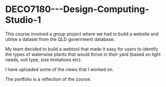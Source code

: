 # DECO7180---Design-Computing-Studio-1

This course involved a group project where we had to build a website and utilise a dataset from the QLD government database. 

My team decided to build a webtool that made it easy for users to identify the types of waterwise plants that would thrive in their yard (based on light needs, soil type, size limitations etc).

I have uploaded some of the views that I worked on. 

The portfolio is a reflection of the course.
